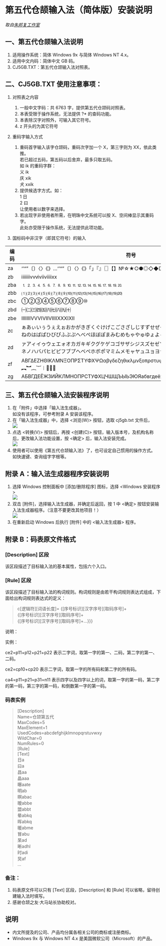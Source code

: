 # 第五代仓颉输入法（简体版）安装说明
_取自[朱邦复工作室](http://www.cbflabs.com/down/show.php?id=71)_

## 一、第五代仓颉输入法说明
1. 适用操作系统：简体 Windows 9x 与简体 Windows NT 4.x。
2. 适用中文内码：简体中文 GB 码。
3. CJ5GB.TXT：第五代仓颉输入法对照表。

## 二、CJ5GB.TXT 使用注意事项：
1. 对照表之内容
    1. 一般中文字码：共 6763 字，提供第五代仓颉码对照表。
    2. 本表受限于操作系统，无法提供 ?* 的查码功能。
    3. 本表除汉字对照外，可输入其它符号。
    4. z 开头的为其它符号

2. 重码字输入方式
    1. 重码首字输入该字仓颉码，重码次字加一个 X，第三字则为 XX，依此类推。<br>若已超过五码，第五码以后舍弃，最多只取五码。<br>如 ik 的重码字群：<br>义 ik<br>庆 xik<br>犬 xxik
    2. 提供候选字方式。如：<br>1 日<br>2 曰<br>让使用者以数字来选择。
    3. 若出现字非使用者所需，在明珠中文系统可以按 X、空间棒显示其重码字。<br>此处亦受限于操作系统，无法提供此项功能。

3. 国标码中非汉字（即其它符号）的输入

|编码|符号|
|-|-|
|za|‘’“”〔〕〈〉《》…‘’“”〔〕〈〉《》「」『』〖〗【】№☆★○●◎◇◆□■△▲※→←↑↓〓|
|zb|ⅰⅱⅲⅳⅴⅵⅶⅷⅸⅹ|
|zba|⒈⒉⒊⒋⒌⒍⒎⒏⒐⒑⒒⒓⒔⒕⒖⒗⒘⒙⒚⒛|
|zbb|⑴⑵⑶⑷⑸⑹⑺⑻⑼⑽⑾⑿⒀⒁⒂⒃⒄⒅⒆⒇|
|zbc|①②③④⑤⑥⑦⑧⑨⑩|
|zbd|㈠㈡㈢㈣㈤㈥㈦㈧㈨㈩|
|zbe|ⅠⅡⅢⅣⅤⅥⅦⅧⅨⅩⅪⅫ|
|zc|ぁあぃいぅうぇえぉおかがきぎくぐけげこごさざしじすずせぜそぞただちぢっつづてでとどなにぬねのはばぱひびぴふぶぷへべぺほぼぽまみむめもゃやゅゆょよらりるれろゎわゐゑん|
|zd|ァアィイゥウェエォオカガキギクグケゲコゴサザシジスズセゼソゾタダチヂッツヅテデトドナニヌネノハバパヒビピフブプヘベペホボポマミムメモャヤュユョヨラリルレロヮワヰヱヲンヴヵヶ|
|zf|ΑΒΓΔΕΖΗΘΙΚΛΜΝΞΟΠΡΣΤΥΦΧΨΩαβγδεζηθικλμνξοπρστυφχψω︵︶︹︺︿﹀︽︾﹁﹂﹃﹄︻︼︷︸︱︳︴|
|zg|АБВГДЕЁЖЗИЙКЛМНОПРСТУФХЦЧШЩЪЫЬЭЮЯабвгдеёжзийклмнопрстуфхцчшщъыьэюя|

## 三、第五代仓颉输入法安装程序说明
1. 在「附件」中选择「输入法生成器」。<br>如没有该程序，可参考附录 A 安装该程序。
2. 在「输入法生成器」中，选择 <浏览(W)> 按钮，选取 cj5gb.txt 文件后，<br>![](http://img.vim-cn.com/84/60186540956bb7d302c3fa1a818947cee5f7ff.jpg)
3. 点选 <转换(V)> 按钮后，再按 <创建(C)> 按钮，输入版本号，及机构名称后，更改输入法功能设置，按 <确定> 后，输入法安装完成。<br>![](http://img.vim-cn.com/5f/80d1756c4814ad5ece732cc0b52d588f1775c2.jpg)
4. 使用者可以使用《第五代仓颉输入法》了，也可设定自己惯用的操作方式。<br>如快速键、查询组字字根等。

## 附录 A：输入法生成器程序安装说明
1. 选择 Windows 控制面板中 [添加/删除程序] 图标，选择 <Windows 安装程序><br>![](http://img.vim-cn.com/4a/163df9a7523137dd2d143a5726391e6c25ef71.jpg)
2. 双击 [附件]，选择输入法生成器，并确定后返回，按 1 中 <确定> 按钮安装输入法生成器程序。（注意不要更改其他项目！）<br>![](http://img.vim-cn.com/60/b37466cf071484500c35df8f3aaaa926bec01c.jpg)
3. 在重新启动 Windows 后执行 [附件] 中的 <输入法生成器> 程序。

## 附录 B：码表原文件格式
### [Description] 区段

该区段描述了目标输入法的基本属性，包括六个入口。

### [Rule] 区段

该区段描述了目标输入法的构词规则。构词规则是由若干构词规则表达式组成，下面给出构词规则表达式的定义：

> c[逻辑符][词语长度]= {[序号标识][汉字序号][取码序号]+<br>{[序号标识][汉字序号][取码序号]+<br>{[序号标识][汉字序号][取码序号]+…}}}

说明：

实例：

ce2=p11+p12+p21+p22 表示二字词，取第一字的第一、二码，第二字的第一、二码。

ce2=cp10+cp20 表示二字词，取第一字的所有码和第二字的所有码。

ca4=p11=p21=p31=n11 表示四字以及四字以上的词，取第一字的第一码，第二字的第一码，第三字的第一码，和倒数第一字的第一码。

### 码表实例

> [Description]<br>Name=仓颉第五代<br>MaxCodes=5<br>MaxElement=1<br>UsedCodes=abcdefghijklmnopqrstuvwxy<br>WildChar=0<br>NumRules=0<br>[Rule]<br>[Text]<br>日a <br>曰a <br>昌aa <br>晶aaa <br>曝aate <br>明ab <br>暝abac <br>暧abbe <br>盟abbt <br>晕abkq <br>晖abkq <br>暖abme <br>冒abu <br>杲ad <br>晰adhl <br>时adi <br>炅af <br>…

### 备注：
1. 码表原文件可以只有 [Text] 区段，[Description] 和 [Rule] 可以省略，留待创建输入法时填写。
2. 感谢仓颉之友·大马站长协助校对。

## 说明
- 内文所提及的公司、产品均分属各相关公司的商标或注册商标。
- Windows 9x 与 Windows NT 4.x 是美国微软公司（Microsoft）的产品。
